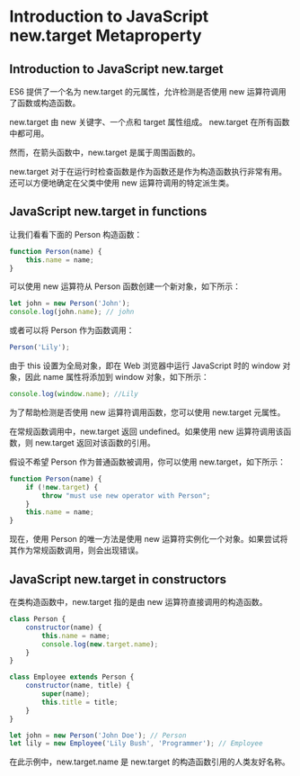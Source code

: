 # Introduction to JavaScript new.target Metaproperty

## Introduction to JavaScript new.target

ES6 提供了一个名为 new.target 的元属性，允许检测是否使用 new 运算符调用了函数或构造函数。

new.target 由 new 关键字、一个点和 target 属性组成。 new.target 在所有函数中都可用。

然而，在箭头函数中，new.target 是属于周围函数的。

new.target 对于在运行时检查函数是作为函数还是作为构造函数执行非常有用。还可以方便地确定在父类中使用 new 运算符调用的特定派生类。

## JavaScript new.target in functions

让我们看看下面的 Person 构造函数：

```js
function Person(name) {
    this.name = name;
}
```

可以使用 new 运算符从 Person 函数创建一个新对象，如下所示：

```js
let john = new Person('John');
console.log(john.name); // john
```

或者可以将 Person 作为函数调用：

```js
Person('Lily');
```

由于 this 设置为全局对象，即在 Web 浏览器中运行 JavaScript 时的 window 对象，因此 name 属性将添加到 window 对象，如下所示：

```js
console.log(window.name); //Lily
```

为了帮助检测是否使用 new 运算符调用函数，您可以使用 new.target 元属性。

在常规函数调用中，new.target 返回 undefined。如果使用 new 运算符调用该函数，则 new.target 返回对该函数的引用。

假设不希望 Person 作为普通函数被调用，你可以使用 new.target，如下所示：

```js
function Person(name) {
    if (!new.target) {
        throw "must use new operator with Person";
    }
    this.name = name;
}
```

现在，使用 Person 的唯一方法是使用 new 运算符实例化一个对象。如果尝试将其作为常规函数调用，则会出现错误。

## JavaScript new.target in constructors

在类构造函数中，new.target 指的是由 new 运算符直接调用的构造函数。

```js
class Person {
    constructor(name) {
        this.name = name;
        console.log(new.target.name);
    }
}

class Employee extends Person {
    constructor(name, title) {
        super(name);
        this.title = title;
    }
}

let john = new Person('John Doe'); // Person
let lily = new Employee('Lily Bush', 'Programmer'); // Employee
```

在此示例中，new.target.name 是 new.target 的构造函数引用的人类友好名称。